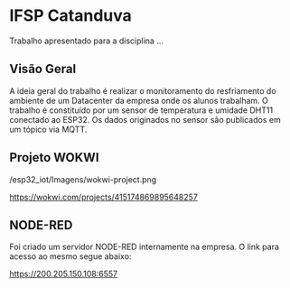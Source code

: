 # IFSP Catanduva

Trabalho apresentado para a disciplina ...


## Visão Geral

A ideia geral do trabalho é realizar o monitoramento do resfriamento do ambiente de um Datacenter da empresa onde os alunos trabalham.
O trabalho é constituído por um sensor de temperatura e umidade DHT11 conectado ao ESP32. Os dados originados no sensor são publicados em um tópico via MQTT.


## Projeto WOKWI

/esp32_iot/Imagens/wokwi-project.png

https://wokwi.com/projects/415174869895648257


## NODE-RED

Foi criado um servidor NODE-RED internamente na empresa. O link para acesso ao mesmo segue abaixo:

https://200.205.150.108:6557
